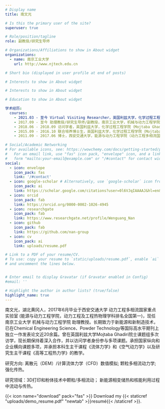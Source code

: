 ```yaml
---
# Display name
title: 南文光

# Is this the primary user of the site?
superuser: true

# Role/position/tagline
role: 副教授/研究生导师

# Organizations/Affiliations to show in About widget
organizations:
  - name: 南京工业大学
    url: http://www.njtech.edu.cn

# Short bio (displayed in user profile at end of posts)

# Interests to show in About widget

# Interests to show in About widget

# Education to show in About widget

学术经历:
  courses:
    - 2021.03 - 至今 Virtual Visiting Researcher，英国利兹大学，化学过程工程学院（Mojtaba Ghadiri院士）course: PhD in Artificial Intelligence
    - 2017.09 - 至今 助理教授/研究生导师/副教授，南京工业大学，机械与动力工程学院
    - 2018.06 - 2018.09 访问学者，英国利兹大学，化学过程工程学院（Mojtaba Ghadiri院士）
    - 2015.09 - 2016.10 联合培养博士生，英国利兹大学，化学过程工程学院（Mojtaba Ghadiri院士）
    - 2011.09 - 2017.06 博士，西安交通大学，能源与动力工程学院（动力工程多相流国家重点实验室，王跃社教授，隶属院士团队）

# Social/Academic Networking
# For available icons, see: https://wowchemy.com/docs/getting-started/page-builder/#icons
#   For an email link, use "fas" icon pack, "envelope" icon, and a link in the
#   form "mailto:your-email@example.com" or "/#contact" for contact widget.
social:
  - icon: envelope
    icon_pack: fas
    link: '/#contact'
  - icon: google-scholar # Alternatively, use `google-scholar` icon from `ai` icon pack
    icon_pack: ai
    link: https://scholar.google.com/citations?user=0l6VJqIAAAAJ&hl=en&oi=ao
  - icon: orcid
    icon_pack: fab
    link: https://orcid.org/0000-0002-1026-4945
  - icon: researchgate
    icon_pack: fab
    link: https://www.researchgate.net/profile/Wenguang_Nan
  - icon: github
    icon_pack: fab
    link: https://github.com/nan-group
  - icon: cv
    icon_pack: ai
    link: uploads/resume.pdf

# Link to a PDF of your resume/CV.
# To use: copy your resume to `static/uploads/resume.pdf`, enable `ai` icons in `params.toml`,
# and uncomment the lines below.


# Enter email to display Gravatar (if Gravatar enabled in Config)
#email: ''

# Highlight the author in author lists? (true/false)
highlight_name: true
---
```


南文光，湖北黄冈人，2017年6月毕业于西安交通大学 动力工程多相流国家重点实验室 (能源与动力工程学院，动力工程及工程热物理学科排名全国第一)，现任南京工业大学 机械与动力工程学院 助理教授。长期致力于新能源和新制造技术，已在Chemical Engineering Science、Powder Technology等国际高水平期刊上独立一作发表论文近20余篇。曾在英国利兹大学Mojtaba Ghadiri院士课题组多次访学，现长期保持着深入合作，并以访问学者身份参与多项课题。承担国家纵向和企业横向课题多项，并承担本科生主干课程《流体力学》和《空气动力学》以及研究生主干课程《高等工程热力学》的教学。

研究方向:  离散元（DEM）/计算流体力学（CFD）数值模拟; 颗粒多相流动力学; 强化传热。

研究领域：3D打印和粉体技术中颗粒/多相流动； 新能源相变储热和核能利用过程中流动与传热。

{{< icon name="download" pack="fas" >}} Download my {{< staticref "uploads/demo_resume.pdf" "newtab" >}}resumé{{< /staticref >}}.
